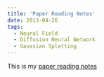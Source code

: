 ```yaml
---
title: 'Paper Reading Notes'
date: 2013-04-26
tags:
  - Neural Field
  - Diffusion Neural Network 
  - Gaussian Splatting
---
```


This is my [paper reading notes](https://lacy-backbone-098.notion.site/Paper-Reading-Notes-8d566d5270fb4b43a3180957cf7ccf81?pvs=4)
